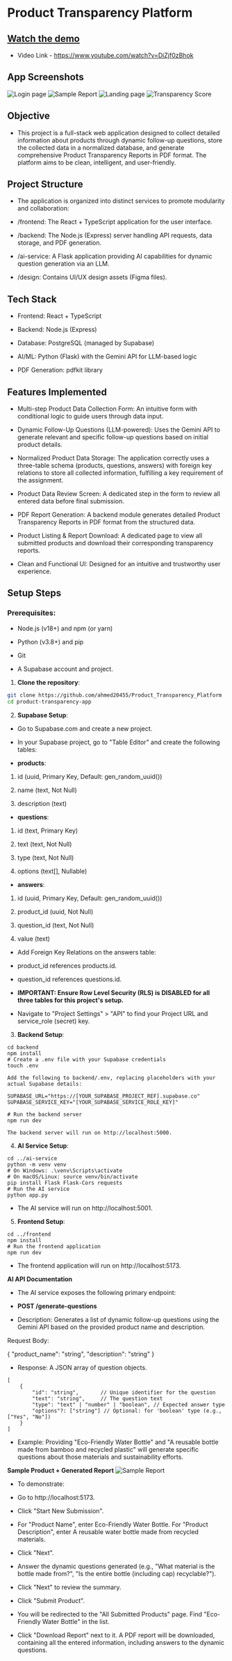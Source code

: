 # Product Transparency Platform

## [Watch the demo](https://www.youtube.com/watch?v=DiZjf0zBhok)
- Video Link - https://www.youtube.com/watch?v=DiZjf0zBhok
## App Screenshots  
![Login page](https://github.com/ahmed20455/Product_Transparency_Platform/blob/d9164373ad6eceb2a6dbbb494dbb56d4883f3953/Screenshot%20(466).png)
![Sample Report](https://github.com/ahmed20455/Product_Transparency_Platform/blob/d9164373ad6eceb2a6dbbb494dbb56d4883f3953/Screenshot%20(467).png)
![Landing page](https://github.com/ahmed20455/Product_Transparency_Platform/blob/7855b25fefe0b5d3f3070613e8fd0c12d85ce086/Screenshot%20(469).png)
![Transparency Score](https://github.com/ahmed20455/Product_Transparency_Platform/blob/7855b25fefe0b5d3f3070613e8fd0c12d85ce086/Screenshot%20(470).png)
## Objective
- This project is a full-stack web application designed to collect detailed information about products through dynamic follow-up questions, store the collected data in a normalized database, and generate comprehensive Product Transparency Reports in PDF format. The platform aims to be clean, intelligent, and user-friendly.

## Project Structure
- The application is organized into distinct services to promote modularity and collaboration:

- /frontend: The React + TypeScript application for the user interface.

- /backend: The Node.js (Express) server handling API requests, data storage, and PDF generation.

- /ai-service: A Flask application providing AI capabilities for dynamic question generation via an LLM.

- /design: Contains UI/UX design assets (Figma files).

## Tech Stack
- Frontend: React + TypeScript

- Backend: Node.js (Express)

- Database: PostgreSQL (managed by Supabase)

- AI/ML: Python (Flask) with the Gemini API for LLM-based logic

- PDF Generation: pdfkit library

## Features Implemented
- Multi-step Product Data Collection Form: An intuitive form with conditional logic to guide users through data input.

- Dynamic Follow-Up Questions (LLM-powered): Uses the Gemini API to generate relevant and specific follow-up questions based on initial product details.

- Normalized Product Data Storage: The application correctly uses a three-table schema (products, questions, answers) with foreign key relations to store all collected information, fulfilling a key requirement of the assignment.

- Product Data Review Screen: A dedicated step in the form to review all entered data before final submission.

- PDF Report Generation: A backend module generates detailed Product Transparency Reports in PDF format from the structured data.

- Product Listing & Report Download: A dedicated page to view all submitted products and download their corresponding transparency reports.

- Clean and Functional UI: Designed for an intuitive and trustworthy user experience.

## Setup Steps
### Prerequisites:

- Node.js (v18+) and npm (or yarn)

- Python (v3.8+) and pip

- Git

- A Supabase account and project.

1. **Clone the repository**:
 ```bash
git clone https://github.com/ahmed20455/Product_Transparency_Platform
cd product-transparency-app
```
2. **Supabase Setup**:

- Go to Supabase.com and create a new project.

- In your Supabase project, go to "Table Editor" and create the following tables:

- **products**:

1. id (uuid, Primary Key, Default: gen_random_uuid())

2. name (text, Not Null)

3. description (text)



- **questions**:

1. id (text, Primary Key)

2. text (text, Not Null)

3. type (text, Not Null)

4. options (text[], Nullable)

- **answers**:

1. id (uuid, Primary Key, Default: gen_random_uuid())

2. product_id (uuid, Not Null)

3. question_id (text, Not Null)

4. value (text)

- Add Foreign Key Relations on the answers table:

- product_id references products.id.

- question_id references questions.id.

- **IMPORTANT: Ensure Row Level Security (RLS) is DISABLED for all three tables for this project's setup.**

- Navigate to "Project Settings" > "API" to find your Project URL and service_role (secret) key.

3. **Backend Setup**:
```
cd backend
npm install
# Create a .env file with your Supabase credentials
touch .env

Add the following to backend/.env, replacing placeholders with your actual Supabase details:

SUPABASE_URL="https://[YOUR_SUPABASE_PROJECT_REF].supabase.co"
SUPABASE_SERVICE_KEY="[YOUR_SUPABASE_SERVICE_ROLE_KEY]"

# Run the backend server
npm run dev

The backend server will run on http://localhost:5000.
```

4. **AI Service Setup**:
```
cd ../ai-service
python -m venv venv
# On Windows: .\venv\Scripts\activate
# On macOS/Linux: source venv/bin/activate
pip install Flask Flask-Cors requests
# Run the AI service
python app.py
```
- The AI service will run on http://localhost:5001.

5. **Frontend Setup**:
```
cd ../frontend
npm install
# Run the frontend application
npm run dev
```
- The frontend application will run on http://localhost:5173.

**AI API Documentation**
- The AI service exposes the following primary endpoint:

- **POST /generate-questions**
- Description: Generates a list of dynamic follow-up questions using the Gemini API based on the provided product name and description.

Request Body:

{
    "product_name": "string",
    "description": "string"
}

- Response: A JSON array of question objects.
```
[
    {
        "id": "string",       // Unique identifier for the question
        "text": "string",     // The question text
        "type": "text" | "number" | "boolean", // Expected answer type
        "options"?: ["string"] // Optional: for 'boolean' type (e.g., ["Yes", "No"])
    }
]
```
- Example: Providing "Eco-Friendly Water Bottle" and "A reusable bottle made from bamboo and recycled plastic" will generate specific questions about those materials and sustainability efforts.

**Sample Product + Generated Report**
![Sample Report](https://github.com/ahmed20455/Product_Transparency_Platform/blob/6246175398798084b80fde9b7e08153fe2424c1c/Screenshot%20(467).png)

- To demonstrate:

- Go to http://localhost:5173.

- Click "Start New Submission".

- For "Product Name", enter Eco-Friendly Water Bottle. For "Product Description", enter A reusable water bottle made from recycled materials.

- Click "Next".

- Answer the dynamic questions generated (e.g., "What material is the bottle made from?", "Is the entire bottle (including cap) recyclable?").

- Click "Next" to review the summary.

- Click "Submit Product".

- You will be redirected to the "All Submitted Products" page. Find "Eco-Friendly Water Bottle" in the list.

- Click "Download Report" next to it. A PDF report will be downloaded, containing all the entered information, including answers to the dynamic questions.
